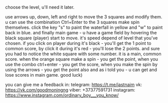 choose the level, u'll need it later.

use arrows up, down, left and right to move the 3 squares and modify them.
u can use the combination Ctrl+Enter to the 3 squares make spin themselves.
click the key "s" to paint the waterfall in yellow and "w" to paint back in blue.
and finally main game - u have a game field by hovering the black square (player) start to move. it's speed depend of level that you've chosen. if you click on player during it's black - you'll get the 1 point to common score, by click it during it's red - you'll lose the 2 points.
and sure you had to notice the white square with some number. it is a main, common score. when the orange square make a spin - you get the point, when you use the combo ctrl+enter - you get the score, when you make the spin by using the arrows - you get the point also and as i told you - u can get and lose scores in main game.
good luck)


you can give me a feedback in:
telegram: https://t.me/jastnaim
vk: https://vk.com/goodmoningng
viber: +37377591731
instagram: https://www.instagram.com/ordinary_boy___you_know/